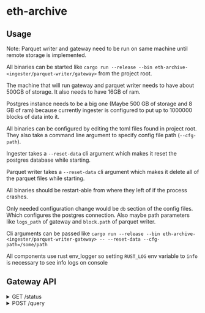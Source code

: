 # eth-archive

## Usage

Note: Parquet writer and gateway need to be run on same machine until remote storage is implemented.

All binaries can be started like `cargo run --release --bin eth-archive-<ingester/parquet-writer/gateway>` from the project root.

The machine that will run gateway and parquet writer needs to have about 500GB of storage. It also needs to have 16GB of ram.

Postgres instance needs to be a big one (Maybe 500 GB of storage and 8 GB of ram) because currently ingester is configured to put up to 1000000 blocks of data into it.

All binaries can be configured by editing the toml files found in project root. They also take a command line argument to specify config file path (`--cfg-path`).

Ingester takes a `--reset-data` cli argument which makes it reset the postgres database while starting.

Parquet writer takes a `--reset-data` cli argument which makes it delete all of the parquet files while starting.

All binaries should be restart-able from where they left of if the process crashes.

Only needed configuration change would be `db` section of the config files. Which configures the postgres connection. Also maybe path parameters like `logs_path` of gateway and `block.path` of parquet writer.

Cli arguments can be passed like `cargo run --release --bin eth-archive-<ingester/parquet-writer-gateway> -- --reset-data --cfg-path=/some/path`

All components use rust env_logger so setting `RUST_LOG` env variable to `info` is necessary to see info logs on console


## Gateway API

<details>
<summary>GET /status</summary>
response:

```javascript
{
  "parquetBlockNumber": number, // max block number in the parquet storage
  "dbMaxBlockNumber": number, // max block number in hot storage
  "dbMinBlockNumber": number, // min block number in hot storage
}
```

</details>

<details>
<summary>POST /query</summary>
request:

```javascript
{
  "fromBlock": number, // starting block number to include in range
  "toBlock": number, // ending block number of the range. returned block range is [fromBlock, toBlock). So toBlock is not included.
  "addresses": [{
    "address": string, // address of the contract
    // there has to be four entries, each entry is either null or a list of topics which will be used to filter.
    // if topics[0] is ["a", "b", "c"] the logs will be filtered so only logs that have "a", "b" or "c" as their first topic will be returned.
    "topics": [null || [string]] 
  }],
  "fieldSelection": FieldSelection
}
```

[FieldSelection](https://github.com/subsquid/eth-archive/blob/21376a8a92c993c10376bc992f1d0627ec3e9f09/gateway/src/field_selection.rs#L30)

response:

```javscript
{
  "data": [ResponseRow]
}

```

[ResponseRow](https://github.com/subsquid/eth-archive/blob/21376a8a92c993c10376bc992f1d0627ec3e9f09/core/src/types.rs#L185)

</details>

